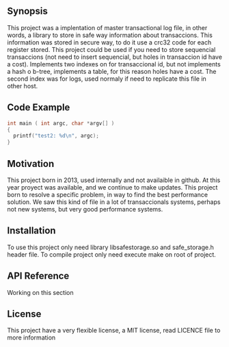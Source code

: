 ## Synopsis

This project was a implentation of master transactional log file, in other words, a library to store in safe way information about transaccions. This information was stored in secure way, to do it use a crc32 code for each register stored. This project could be used if you need to store sequencial transaccions (not need to insert sequencial, but holes in transaccion id have a cost). Implements two indexes on for transaccional id, but not implements a hash o b-tree, implements a table, for this reason holes have a cost. The second index was for logs, used normaly if need to replicate this file in other host.

## Code Example

```C++
int main ( int argc, char *argv[] )
{
  printf("test2: %d\n", argc);
}
```

## Motivation

This project born in 2013, used internally and not availaible in github. At this year proyect was available, and we continue to make updates. This project born to resolve a specific problem, in way to find the best performance solution. We saw this kind of file in a lot of transaccionals systems, perhaps not new systems, but very good performance systems.

## Installation

To use this project only need library libsafestorage.so and safe_storage.h header file. To compile project only need execute make on root of project.

## API Reference

Working on this section

## License

This project have a very flexible license, a MIT license, read LICENCE file to more information
